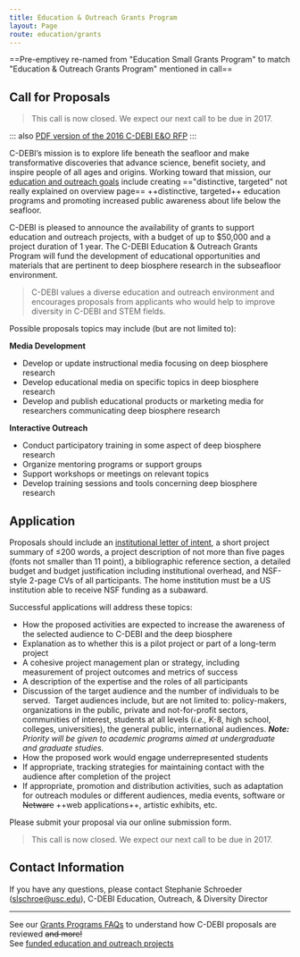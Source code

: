 ```yaml
---
title: Education & Outreach Grants Program
layout: Page
route: education/grants
---
```


==Pre-emptivey re-named from "Education Small Grants Program" to match "Education & Outreach Grants Program" mentioned in call==

## Call for Proposals

>This call is now closed. We expect our next call to be due in 2017.

::: also
[PDF version of the 2016 C-DEBI E&O RFP](http://www.darkenergybiosphere.org/wp-content/uploads/docs/C-DEBIEducationRFP_2016.pdf)
:::

C-DEBI’s mission is to explore life beneath the seafloor and make transformative discoveries that advance science, benefit society, and inspire people of all ages and origins. Working toward that mission, our [education and outreach goals](overview.md) include creating =="distinctive, targeted" not really explained on overview page== ++distinctive, targeted++ education programs and promoting increased public awareness about life below the seafloor.

C-DEBI is pleased to announce the availability of grants to support education and outreach projects, with a budget of up to $50,000 and a project duration of 1 year. The C-DEBI Education & Outreach Grants Program will fund the development of educational opportunities and materials that are pertinent to deep biosphere research in the subseafloor environment.

>C-DEBI values a diverse education and outreach environment and encourages proposals from applicants who would help to improve diversity in C-DEBI and STEM fields.

Possible proposals topics may include (but are not limited to):

**Media Development**

*   Develop or update instructional media focusing on deep biosphere research
*   Develop educational media on specific topics in deep biosphere research
*   Develop and publish educational products or marketing media for researchers communicating deep biosphere research

**Interactive Outreach**

*   Conduct participatory training in some aspect of deep biosphere research
*   Organize mentoring programs or support groups
*   Support workshops or meetings on relevant topics
*   Develop training sessions and tools concerning deep biosphere research

## Application

Proposals should include an [institutional letter of intent](http://www.darkenergybiosphere.org/research-activities/research-support/grant-program-faqs/), a short project summary of ≤200 words, a project description of not more than five pages (fonts not smaller than 11 point), a bibliographic reference section, a detailed budget and budget justification including institutional overhead, and NSF-style 2-page CVs of all participants. The home institution must be a US institution able to receive NSF funding as a subaward.

Successful applications will address these topics:

*   How the proposed activities are expected to increase the awareness of the selected audience to C-DEBI and the deep biosphere
*   Explanation as to whether this is a pilot project or part of a long-term project
*   A cohesive project management plan or strategy, including measurement of project outcomes and metrics of success
*   A description of the expertise and the roles of all participants
*   Discussion of the target audience and the number of individuals to be served.  Target audiences include, but are not limited to: policy-makers, organizations in the public, private and not-for-profit sectors, communities of interest, students at all levels (_i.e.,_ K-8, high school, colleges, universities), the general public, international audiences. _**Note:** Priority will be given to academic programs aimed at undergraduate and graduate studies._
*   How the proposed work would engage underrepresented students
*   If appropriate, tracking strategies for maintaining contact with the audience after completion of the project
*   If appropriate, promotion and distribution activities, such as adaptation for outreach modules or different audiences, media events, software or ~~Netware~~ ++web applications++, artistic exhibits, etc.

Please submit your proposal via our online submission form.

>This call is now closed. We expect our next call to be due in 2017.

## Contact Information

If you have any questions, please contact Stephanie Schroeder ([slschroe@usc.edu](mailto:stephanie.schroeder@usc.edu?subject=C-DEBI%20Education%20and%20Outreach%20Grant%20Application)), C-DEBI Education, Outreach, & Diversity Director

---
See our [Grants Programs FAQs](http://www.darkenergybiosphere.org/research-activities/research-support/grant-program-faqs/) to understand how C-DEBI proposals are reviewed ~~and more!~~  
See [funded education and outreach projects](http://www.darkenergybiosphere.org/research-activities/funded-projects/funded-education-proposals/)
